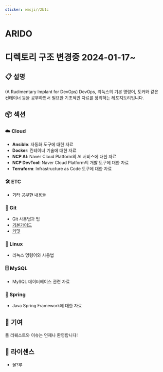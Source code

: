 ```yaml
---
sticker: emoji//2b1c
---
```

# ARIDO
# 디렉토리 구조 변경중 2024-01-17~


## 📋 설명
(A Rudimentary Implant for DevOps)
DevOps, 리눅스의 기본 명령어, 도커와 같은 컨테이너 등을 공부하면서 필요한 기초적인 자료를 정리하는 레포지토리입니다.

## 📦 섹션

### ☁️ Cloud

- **Ansible**: 자동화 도구에 대한 자료
- **Docker**: 컨테이너 기술에 대한 자료
- **NCP AI**: Naver Cloud Platform의 AI 서비스에 대한 자료
- **NCP DevTool**: Naver Cloud Platform의 개발 도구에 대한 자료
- **Terraform**: Infrastructure as Code 도구에 대한 자료

### 🛠️ ETC

- 기타 공부한 내용들

### 🌱 Git

- Git 사용법과 팁 
- [기본가이드](/docs/git/깃_기본가이드.md)
- [커밋](/docs/git/커밋가이드.md)
### 🐧 Linux

- 리눅스 명령어와 사용법

### 🗄️ MySQL

- MySQL 데이터베이스 관련 자료

### 🌿 Spring

- Java Spring Framework에 대한 자료

## 🤝 기여

풀 리퀘스트와 이슈는 언제나 환영합니다!

## 📜 라이센스
 - 몰?루
```
